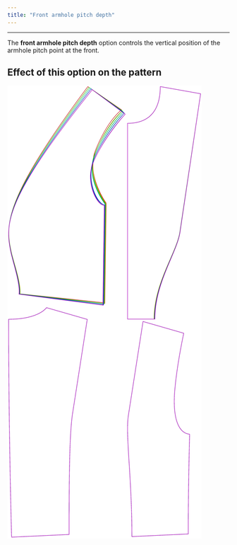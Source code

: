 ```yaml
---
title: "Front armhole pitch depth"
---
```


***

The **front armhole pitch depth** option controls the vertical position of the armhole pitch point at the front.

## Effect of this option on the pattern

![This image shows the effect of this option by superimposing several variants that have a different value for this option](noble_frontarmholepitchdepth_sample.svg "Effect of this option on the pattern")
